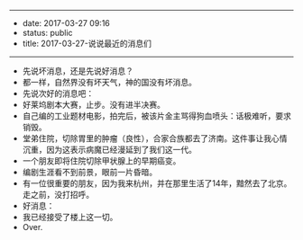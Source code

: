 - --
- date: 2017-03-27 09:16
- status: public
- title: 2017-03-27-说说最近的消息们
- --
- 先说坏消息，还是先说好消息？
- 都一样，自然界没有坏天气，神的国没有坏消息。
- 先说次好的消息吧：
- 好莱坞剧本大赛，止步。没有进半决赛。
- 自己编的工业题材电影，拍完后，被该片金主骂得狗血喷头：话极难听，要求销毁。
- 堂弟住院，切除胃里的肿瘤（良性），合家合族都去了济南。这件事让我心情沉重，因为这表示病魔已经漫延到了我们这一代。
- 一个朋友即将住院切除甲状腺上的早期癌变。
- 编剧生涯看不到前景，眼前一片昏暗。
- 有一位很重要的朋友，因为我来杭州，并在那里生活了14年，黯然去了北京。走之前，没打招呼。
- 好消息：
- 我已经接受了楼上这一切。
- Over.
